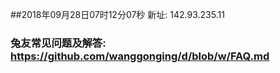 ##2018年09月28日07时12分07秒 新址: 142.93.235.11
### 兔友常见问题及解答: https://github.com/wanggonging/d/blob/w/FAQ.md

